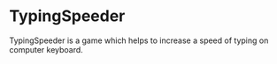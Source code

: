 # TypingSpeeder
TypingSpeeder is a game which helps to increase a speed of typing on computer keyboard.
